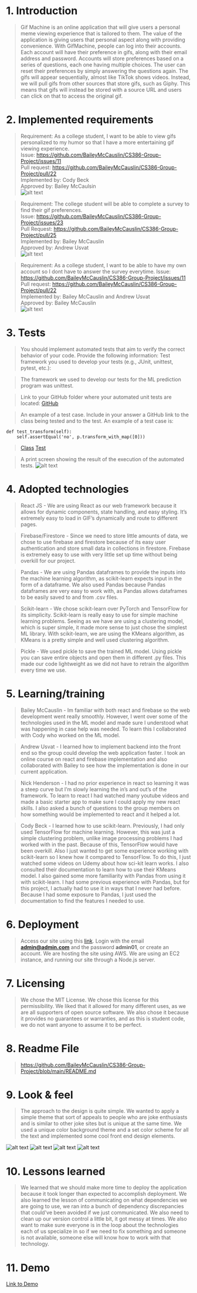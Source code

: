 # 1. Introduction
> Gif Machine is an online application that will give users a personal meme viewing experience that is tailored to them. The value of the application is giving users that personal aspect along with providing convenience. With GifMachine, people can log into their accounts. Each account will have their preference in gifs, along with their email address and password. Accounts will store preferences based on a series of questions, each one having multiple choices. The user can reset their preferences by simply answering the questions again. The gifs will appear sequentially, almost like TikTok shows videos. Instead, we will pull gifs from other sources that store gifs, such as Giphy. This means that gifs will instead be stored with a source URL and users can click on that to access the original gif.

# 2. Implemented requirements
> Requirement: As a college student, I want to be able to view gifs personalized to my humor so that I have a more entertaining gif viewing experience. <br>
  Issue: https://github.com/BaileyMcCauslin/CS386-Group-Project/issues/11 <br>
  Pull request: https://github.com/BaileyMcCauslin/CS386-Group-Project/pull/22 <br>
  Implemented by: Cody Beck <br>
  Approved by: Bailey McCaulsin <br>
  ![alt text](images/display.png "Gifs")
  
  
> Requirement: The college student will be able to complete a survey to find their gif preferences. <br>
  Issue: https://github.com/BaileyMcCauslin/CS386-Group-Project/issues/23 <br>
  Pull Request: https://github.com/BaileyMcCauslin/CS386-Group-Project/pull/25<br>
  Implemented by: Bailey McCauslin <br>
  Approved by: Andrew Usvat<br>
  ![alt text](images/survey.png "Survey")  

> Requirement: As a college student, I want to be able to have my own account so I dont have to answer the survey everytime.
  Issue:  https://github.com/BaileyMcCauslin/CS386-Group-Project/issues/11 <br>
  Pull request: https://github.com/BaileyMcCauslin/CS386-Group-Project/pull/22 <br>
  Implemented by: Bailey McCauslin and Andrew Usvat <br>
  Approved by: Bailey McCauslin <br>
  ![alt text](images/login.png "Login")



# 3. Tests
> You should implement automated tests that aim to verify the correct behavior of your code. Provide the following information:
> Test framework you used to develop your tests (e.g., JUnit, unittest, pytest, etc.):

> The framework we used to develop our tests for the ML prediction program was unittest.

> Link to your GitHub folder where your automated unit tests are located: [GitHub](https://github.com/BaileyMcCauslin/CS386-Group-Project/tree/testing)

> An example of a test case. Include in your answer a GitHub link to the class being tested and to the test.
> An example of a test case is: 
```
def test_transform(self):
    self.assertEqual('no', p.transform_with_map([0]))
 ```

> [Class](https://github.com/BaileyMcCauslin/CS386-Group-Project/blob/testing/predictions.py) [Test](https://github.com/BaileyMcCauslin/CS386-Group-Project/blob/testing/testing.py)

> A print screen showing the result of the execution of the automated tests. 
> ![alt text](images/test.png "Test")

# 4. Adopted technologies
> React JS - We are using React as our web framework because it allows for dynamic components, state handling, and easy styling. It’s extremely easy to load in GIF’s dynamically and route to different pages.  

> Firebase/Firestore - Since we need to store little amounts of data, we chose to use firebase and firestore because of its easy user authentication and store small data in collections in firestore. Firebase is extremely easy to use with very little set up time without being overkill for our project. 

> Pandas - We are using Pandas dataframes to provide the inputs into the machine learning algorithm, as scikit-learn expects input in the form of a dataframe. We also used Pandas because Pandas dataframes are very easy to work with, as Pandas allows dataframes to be easily saved to and from .csv files.

> Scikit-learn - We chose scikit-learn over PyTorch and TensorFlow for its simplicity. Scikit-learn is really easy to use for simple machine learning problems. Seeing as we have are using a clustering model, which is super simple, it made more sense to just chose the simplest ML library. With scikit-learn, we are using the KMeans algorithm, as KMeans is a pretty simple and well used clustering algorithm. 

> Pickle - We used pickle to save the trained ML model. Using pickle you can save entire objects and open them in different .py files. This made our code lightweight as we did not have to retrain the algorithm every time we use. 

# 5. Learning/training
> Bailey McCauslin - Im familiar with both react and firebase so the web development went really smoothly. However, I went over some of the technologies used in the ML model and made sure I understood what was happening in case help was needed. To learn this I collaborated with Cody who worked on the ML model. 

> Andrew Usvat -  I learned how to implement backend into the front end so the group could develop the web application faster. I took an online course on react and firebase implementation and also collaborated with Bailey to see how the implementation is done in our current application.

> Nick Henderson - I had no prior experience in react so learning it was a steep curve but I’m slowly learning the in’s and out’s of the framework. To learn to react I had watched many youtube videos and made a basic starter app to make sure I could apply my new react skills. I also asked a bunch of questions to the group members on how something would be implemented to react and it helped a lot.

> Cody Beck - I learned how to use scikit-learn. Previously, I had only used TensorFlow for machine learning. However, this was just a simple clustering problem, unlike image processing problems I had worked with in the past. Because of this, TensorFlow would have been overkill. Also I just wanted to get some experience working with scikit-learn so I knew how it compared to TensorFlow. To do this, I just watched some videos on Udemy about how sci-kit learn works. I also consulted their documentation to learn how to use their KMeans model. I also gained some more familiarity with Pandas from using it with scikit-learn. I had some previous experience with Pandas, but for this project, I actually had to use it in ways that I never had before. Because I had some exposure to Pandas, I just used the documentation to find the features I needed to use. 


# 6. Deployment

> Access our site using this [link](http://ec2-3-17-62-101.us-east-2.compute.amazonaws.com:3000/). Login with the email **admin@admin.com** and the password **admin01**, or create an account. We are hosting the site using AWS. We are using an EC2 instance, and running our site through a Node.js server.

# 7. Licensing
> We chose the MIT License. We chose this license for this permissibility. We liked that it allowed for many different uses, as we are all supporters of open source software. We also chose it because it provides no guarantees or warranties, and as this is student code, we do not want anyone to assume it to be perfect.

# 8. Readme File
> https://github.com/BaileyMcCauslin/CS386-Group-Project/blob/main/README.md

# 9. Look & feel

> The approach to the design is quite simple. We wanted to apply a simple theme that sort of appeals to people who are joke enthusiasts and is similar to other joke sites but is unique at the same time. We used a unique color background theme and a set color scheme for all the text and implemented some cool front end design elements.

![alt text](images/login.png "Login")
![alt text](images/login_retry.png "Wrong Password")
![alt text](images/survey.png "Survey")
![alt text](images/display.png "Display")


# 10. Lessons learned
> We learned that we should make more time to deploy the application because it took longer than expected to accomplish deployment. We also learned the lesson of communicating on what dependencies we are going to use, we ran into a bunch of dependency discrepancies that could've been avoided if we just communicated. We also need to clean up our version control a little bit, it got messy at times. We also want to make sure everyone is in the loop about the technologies each of us specialize in so if we need to fix something and someone is not available, someone else will know how to work with that technology.

# 11. Demo
[Link to Demo](https://drive.google.com/file/d/1ljMzMGb-416Ve00oscuLEQ68P_OlZpJK/view?usp=sharing)

